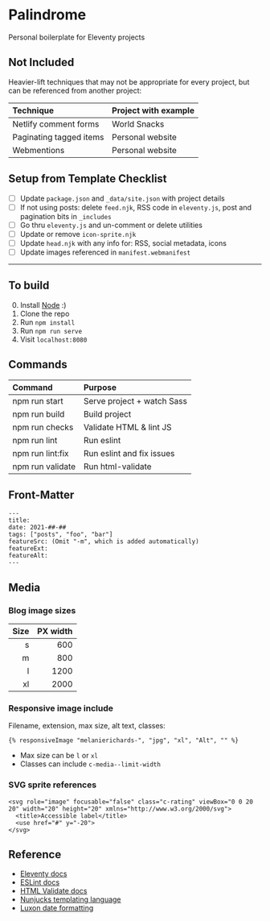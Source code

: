 # Palindrome

Personal boilerplate for Eleventy projects

## Not Included

Heavier-lift techniques that may not be appropriate for every project, but can be referenced from another project:

| Technique                  | Project with example         |
| :------------------------- | :--------------------------- |
| Netlify comment forms      | World Snacks                 |
| Paginating tagged items    | Personal website             |
| Webmentions                | Personal website             |

## Setup from Template Checklist

* [ ] Update `package.json` and `_data/site.json` with project details
* [ ] If not using posts: delete `feed.njk`, RSS code in `eleventy.js`, post and pagination bits in `_includes`
* [ ] Go thru `eleventy.js` and un-comment or delete utilities
* [ ] Update or remove `icon-sprite.njk`
* [ ] Update `head.njk` with any info for: RSS, social metadata, icons
* [ ] Update images referenced in `manifest.webmanifest`

-------------------------------------------------------------

## To build

0. Install [Node](https://nodejs.org/) :)
1. Clone the repo
2. Run `npm install`
3. Run `npm run serve`
4. Visit `localhost:8080`

## Commands

| Command                    | Purpose                      |
| :------------------------- | :--------------------------- |
| npm run start              | Serve project + watch Sass   |
| npm run build              | Build project                |
| npm run checks             | Validate HTML & lint JS      |
| npm run lint               | Run eslint                   |
| npm run lint:fix           | Run eslint and fix issues    |
| npm run validate           | Run html-validate            |

## Front-Matter

```
---
title: 
date: 2021-##-##
tags: ["posts", "foo", "bar"]
featureSrc: (Omit "-m", which is added automatically)
featureExt: 
featureAlt: 
---
```

## Media

### Blog image sizes

| Size | PX width |
| ---: | -------: |
| s    | 600      |
| m    | 800      |
| l    | 1200     |
| xl   | 2000     |

### Responsive image include

Filename, extension, max size, alt text, classes:

```
{% responsiveImage "melanierichards-", "jpg", "xl", "Alt", "" %}
```

* Max size can be `l` or `xl`
* Classes can include `c-media--limit-width`

### SVG sprite references

```
<svg role="image" focusable="false" class="c-rating" viewBox="0 0 20 20" width="20" height="20" xmlns="http://www.w3.org/2000/svg">
  <title>Accessible label</title>
  <use href="#" y="-20">
</svg>
```

## Reference

* [Eleventy docs](https://www.11ty.dev/docs/)
* [ESLint docs](https://eslint.org/)
* [HTML Validate docs](https://html-validate.org/)
* [Nunjucks templating language](https://mozilla.github.io/nunjucks/templating.html)
* [Luxon date formatting](https://moment.github.io/luxon/docs/manual/formatting.html)